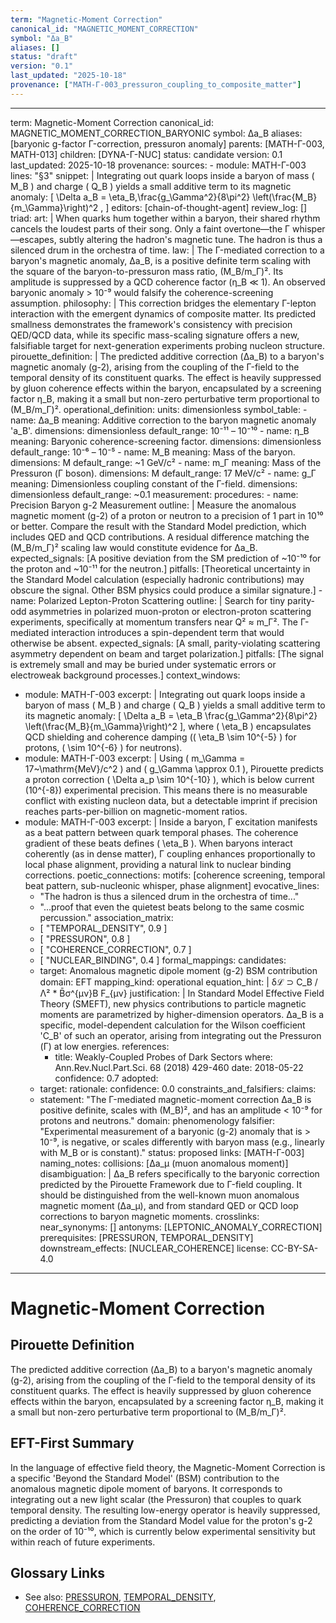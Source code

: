 ```yaml
---
term: "Magnetic-Moment Correction"
canonical_id: "MAGNETIC_MOMENT_CORRECTION"
symbol: "Δa_B"
aliases: []
status: "draft"
version: "0.1"
last_updated: "2025-10-18"
provenance: ["MATH-Γ-003_pressuron_coupling_to_composite_matter"]
---
```


---
term: Magnetic-Moment Correction
canonical_id: MAGNETIC_MOMENT_CORRECTION_BARYONIC
symbol: Δa_B
aliases: [baryonic g-factor Γ-correction, pressuron anomaly]
parents: [MATH-Γ-003, MATH-013]
children: [DYNA-Γ-NUC]
status: candidate
version: 0.1
last_updated: 2025-10-18
provenance:
  sources:
    - module: MATH-Γ-003
      lines: "§3"
      snippet: |
        Integrating out quark loops inside a baryon of mass ( M_B ) and charge ( Q_B ) yields a small additive term to its magnetic anomaly:
        [
        \Delta a_B
        = \eta_B,\frac{g_\Gamma^2}{8\pi^2}
        \left(\frac{M_B}{m_\Gamma}\right)^2 ,
        ]
  editors: [chain-of-thought-agent]
  review_log: []
triad:
  art: |
    When quarks hum together within a baryon, their shared rhythm cancels the loudest parts of their song. Only a faint overtone—the Γ whisper—escapes, subtly altering the hadron's magnetic tune. The hadron is thus a silenced drum in the orchestra of time.
  law: |
    The Γ-mediated correction to a baryon's magnetic anomaly, Δa_B, is a positive definite term scaling with the square of the baryon-to-pressuron mass ratio, (M_B/m_Γ)². Its amplitude is suppressed by a QCD coherence factor (η_B ≪ 1). An observed baryonic anomaly > 10⁻⁹ would falsify the coherence-screening assumption.
  philosophy: |
    This correction bridges the elementary Γ-lepton interaction with the emergent dynamics of composite matter. Its predicted smallness demonstrates the framework's consistency with precision QED/QCD data, while its specific mass-scaling signature offers a new, falsifiable target for next-generation experiments probing nucleon structure.
pirouette_definition: |
  The predicted additive correction (Δa_B) to a baryon's magnetic anomaly (g-2), arising from the coupling of the Γ-field to the temporal density of its constituent quarks. The effect is heavily suppressed by gluon coherence effects within the baryon, encapsulated by a screening factor η_B, making it a small but non-zero perturbative term proportional to (M_B/m_Γ)².
operational_definition:
  units: dimensionless
  symbol_table:
    - name: Δa_B
      meaning: Additive correction to the baryon magnetic anomaly 'a_B'.
      dimensions: dimensionless
      default_range: 10⁻¹¹ – 10⁻¹⁰
    - name: η_B
      meaning: Baryonic coherence-screening factor.
      dimensions: dimensionless
      default_range: 10⁻⁶ – 10⁻⁵
    - name: M_B
      meaning: Mass of the baryon.
      dimensions: M
      default_range: ~1 GeV/c²
    - name: m_Γ
      meaning: Mass of the Pressuron (Γ boson).
      dimensions: M
      default_range: 17 MeV/c²
    - name: g_Γ
      meaning: Dimensionless coupling constant of the Γ-field.
      dimensions: dimensionless
      default_range: ~0.1
  measurement:
    procedures:
      - name: Precision Baryon g-2 Measurement
        outline: |
          Measure the anomalous magnetic moment (g-2) of a proton or neutron to a precision of 1 part in 10¹⁰ or better. Compare the result with the Standard Model prediction, which includes QED and QCD contributions. A residual difference matching the (M_B/m_Γ)² scaling law would constitute evidence for Δa_B.
        expected_signals: [A positive deviation from the SM prediction of ~10⁻¹⁰ for the proton and ~10⁻¹¹ for the neutron.]
        pitfalls: [Theoretical uncertainty in the Standard Model calculation (especially hadronic contributions) may obscure the signal. Other BSM physics could produce a similar signature.]
      - name: Polarized Lepton-Proton Scattering
        outline: |
          Search for tiny parity-odd asymmetries in polarized muon-proton or electron-proton scattering experiments, specifically at momentum transfers near Q² ≈ m_Γ². The Γ-mediated interaction introduces a spin-dependent term that would otherwise be absent.
        expected_signals: [A small, parity-violating scattering asymmetry dependent on beam and target polarization.]
        pitfalls: [The signal is extremely small and may be buried under systematic errors or electroweak background processes.]
context_windows:
  - module: MATH-Γ-003
    excerpt: |
      Integrating out quark loops inside a baryon of mass ( M_B ) and charge ( Q_B ) yields a small additive term to its magnetic anomaly: [ \Delta a_B = \eta_B \frac{g_\Gamma^2}{8\pi^2} \left(\frac{M_B}{m_\Gamma}\right)^2 ], where ( \eta_B ) encapsulates QCD shielding and coherence damping (( \eta_B \sim 10^{-5} ) for protons, ( \sim 10^{-6} ) for neutrons).
  - module: MATH-Γ-003
    excerpt: |
      Using ( m_\Gamma = 17~\mathrm{MeV}/c^2 ) and ( g_\Gamma \approx 0.1 ), Pirouette predicts a proton correction ( \Delta a_p \sim 10^{-10} ), which is below current (10^{-8}) experimental precision. This means there is no measurable conflict with existing nucleon data, but a detectable imprint if precision reaches parts-per-billion on magnetic-moment ratios.
  - module: MATH-Γ-003
    excerpt: |
      Inside a baryon, Γ excitation manifests as a beat pattern between quark temporal phases. The coherence gradient of these beats defines ( \eta_B ). When baryons interact coherently (as in dense matter), Γ coupling enhances proportionally to local phase alignment, providing a natural link to nuclear binding corrections.
poetic_connections:
  motifs: [coherence screening, temporal beat pattern, sub-nucleonic whisper, phase alignment]
  evocative_lines:
    - "The hadron is thus a silenced drum in the orchestra of time..."
    - "...proof that even the quietest beats belong to the same cosmic percussion."
  association_matrix:
    - [ "TEMPORAL_DENSITY", 0.9 ]
    - [ "PRESSURON", 0.8 ]
    - [ "COHERENCE_CORRECTION", 0.7 ]
    - [ "NUCLEAR_BINDING", 0.4 ]
formal_mappings:
  candidates:
    - target: Anomalous magnetic dipole moment (g-2) BSM contribution
      domain: EFT
      mapping_kind: operational
      equation_hint: |
        δℒ ⊃ C_B / Λ² * B̄σ^{μν}B F_{μν}
      justification: |
        In Standard Model Effective Field Theory (SMEFT), new physics contributions to particle magnetic moments are parametrized by higher-dimension operators. Δa_B is a specific, model-dependent calculation for the Wilson coefficient 'C_B' of such an operator, arising from integrating out the Pressuron (Γ) at low energies.
      references:
        - title: Weakly-Coupled Probes of Dark Sectors
          where: Ann.Rev.Nucl.Part.Sci. 68 (2018) 429-460
          date: 2018-05-22
      confidence: 0.7
  adopted:
    - target:
      rationale:
      confidence: 0.0
constraints_and_falsifiers:
  claims:
    - statement: "The Γ-mediated magnetic-moment correction Δa_B is positive definite, scales with (M_B)², and has an amplitude < 10⁻⁹ for protons and neutrons."
      domain: phenomenology
      falsifier: "Experimental measurement of a baryonic (g-2) anomaly that is > 10⁻⁹, is negative, or scales differently with baryon mass (e.g., linearly with M_B or is constant)."
      status: proposed
      links: [MATH-Γ-003]
naming_notes:
  collisions: [Δa_μ (muon anomalous moment)]
  disambiguation: |
    Δa_B refers specifically to the baryonic correction predicted by the Pirouette Framework due to Γ-field coupling. It should be distinguished from the well-known muon anomalous magnetic moment (Δa_μ), and from standard QED or QCD loop corrections to baryon magnetic moments.
crosslinks:
  near_synonyms: []
  antonyms: [LEPTONIC_ANOMALY_CORRECTION]
  prerequisites: [PRESSURON, TEMPORAL_DENSITY]
  downstream_effects: [NUCLEAR_COHERENCE]
license: CC-BY-SA-4.0
---

# Magnetic-Moment Correction

## Pirouette Definition
The predicted additive correction (Δa_B) to a baryon's magnetic anomaly (g-2), arising from the coupling of the Γ-field to the temporal density of its constituent quarks. The effect is heavily suppressed by gluon coherence effects within the baryon, encapsulated by a screening factor η_B, making it a small but non-zero perturbative term proportional to (M_B/m_Γ)².

## EFT-First Summary
In the language of effective field theory, the Magnetic-Moment Correction is a specific 'Beyond the Standard Model' (BSM) contribution to the anomalous magnetic dipole moment of baryons. It corresponds to integrating out a new light scalar (the Pressuron) that couples to quark temporal density. The resulting low-energy operator is heavily suppressed, predicting a deviation from the Standard Model value for the proton's g-2 on the order of 10⁻¹⁰, which is currently below experimental sensitivity but within reach of future experiments.

## Glossary Links
- See also: [PRESSURON](./PRESSURON.md), [TEMPORAL_DENSITY](./TEMPORAL_DENSITY.md), [COHERENCE_CORRECTION](./COHERENCE_CORRECTION.md)